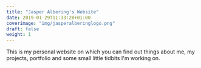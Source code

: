 ```yaml
---
title: "Jasper Albering's Website"
date: 2019-01-29T11:33:28+01:00
coverimage: "img/jasperalberinglogo.png"
draft: false
weight: 1
---
```

This is my personal website on which you can find out things about me, my projects, portfolio and some small little tidbits I'm working on. 
